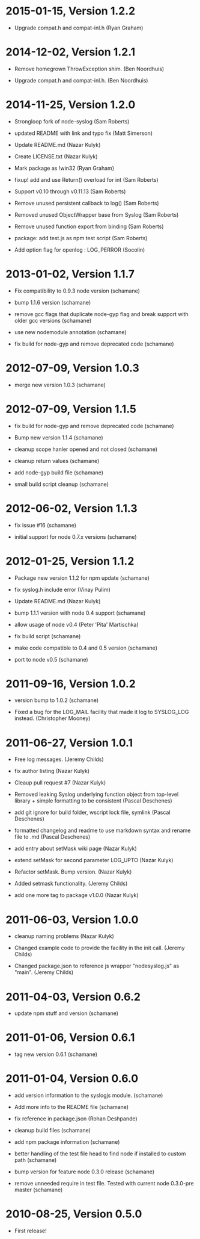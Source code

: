 2015-01-15, Version 1.2.2
=========================

 * Upgrade compat.h and compat-inl.h (Ryan Graham)


2014-12-02, Version 1.2.1
=========================

 * Remove homegrown ThrowException shim. (Ben Noordhuis)

 * Upgrade compat.h and compat-inl.h. (Ben Noordhuis)


2014-11-25, Version 1.2.0
=========================

 * Strongloop fork of node-syslog (Sam Roberts)

 * updated README with link and typo fix (Matt Simerson)

 * Update README.md (Nazar Kulyk)

 * Create LICENSE.txt (Nazar Kulyk)

 * Mark package as !win32 (Ryan Graham)

 * fixup! add and use Return() overload for int (Sam Roberts)

 * Support v0.10 through v0.11.13 (Sam Roberts)

 * Remove unused persistent callback to log() (Sam Roberts)

 * Removed unused ObjectWrapper base from Syslog (Sam Roberts)

 * Remove unused function export from binding (Sam Roberts)

 * package: add test.js as npm test script (Sam Roberts)

 * Add option flag for openlog : LOG_PERROR (Socolin)


2013-01-02, Version 1.1.7
=========================

 * Fix compatibility to 0.9.3 node version (schamane)

 * bump 1.1.6 version (schamane)

 * remove gcc flags that duplicate node-gyp flag and break support with older gcc versions (schamane)

 * use new nodemodule annotation (schamane)

 * fix build for node-gyp and remove deprecated code (schamane)


2012-07-09, Version 1.0.3
=========================

 * merge new version 1.0.3 (schamane)


2012-07-09, Version 1.1.5
=========================

 * fix build for node-gyp and remove deprecated code (schamane)

 * Bump new version 1.1.4 (schamane)

 * cleanup scope hanler opened and not closed (schamane)

 * cleanup return values (schamane)

 * add node-gyp build file (schamane)

 * small build script cleanup (schamane)


2012-06-02, Version 1.1.3
=========================

 * fix issue #16 (schamane)

 * initial support for node 0.7.x versions (schamane)


2012-01-25, Version 1.1.2
=========================

 * Package new version 1.1.2 for npm update (schamane)

 * fix syslog.h include error (Vinay Pulim)

 * Update README.md (Nazar Kulyk)

 * bump 1.1.1 version with node 0.4 support (schamane)

 * allow usage of node v0.4 (Peter 'Pita' Martischka)

 * fix build script (schamane)

 * make code compatible to 0.4 and 0.5 version (schamane)

 * port to node v0.5 (schamane)


2011-09-16, Version 1.0.2
=========================

 * version bump to 1.0.2 (schamane)

 * Fixed a bug for the LOG_MAIL facility that made it log to SYSLOG_LOG instead. (Christopher Mooney)


2011-06-27, Version 1.0.1
=========================

 * Free log messages. (Jeremy Childs)

 * fix author listing (Nazar Kulyk)

 * Cleaup pull request #7 (Nazar Kulyk)

 * Removed leaking Syslog underlying function object from top-level library + simple formatting to be consistent (Pascal Deschenes)

 * add git ignore for build folder, wscript lock file, symlink (Pascal Deschenes)

 * formatted changelog and readme to use markdown syntax and rename file to .md (Pascal Deschenes)

 * add entry about setMask wiki page (Nazar Kulyk)

 * extend setMask for second parameter LOG_UPTO (Nazar Kulyk)

 * Refactor setMask. Bump version. (Nazar Kulyk)

 * Added setmask functionality. (Jeremy Childs)

 * add one more tag to package v1.0.0 (Nazar Kulyk)


2011-06-03, Version 1.0.0
=========================

 * cleanup naming problems (Nazar Kulyk)

 * Changed example code to provide the facility in the init call. (Jeremy Childs)

 * Changed package.json to reference js wrapper "nodesyslog.js" as "main". (Jeremy Childs)


2011-04-03, Version 0.6.2
=========================

 * update npm stuff and version (schamane)


2011-01-06, Version 0.6.1
=========================

 * tag new version 0.6.1 (schamane)


2011-01-04, Version 0.6.0
=========================

 * add version information to the syslogjs module. (schamane)

 * Add more info to the README file (schamane)

 * fix reference in package.json (Rohan Deshpande)

 * cleanup build files (schamane)

 * add npm package information (schamane)

 * better handling of the test file head to find node if installed to custom path (schamane)

 * bump version for feature node 0.3.0 release (schamane)

 * remove unneeded require in test file. Tested with current node 0.3.0-pre master (schamane)


2010-08-25, Version 0.5.0
=========================

 * First release!
